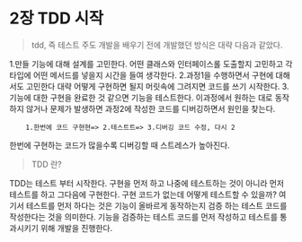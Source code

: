 # 2장 TDD 시작

> tdd, 즉 테스트 주도 개발을 배우기 전에 개발했던 방식은 대략 다음과 같았다.

1.만들 기능에 대해 설계를 고민한다. 어떤 클래스와 인터페이스롤 도출할지 고민하고 각 타입에 어떤 메서드를 넣을지 시간을 들여 생각한다.
2.과정1을 수행하면서 구현에 대해서도 고민한다 대략 어떻게 구현하면 될지 머릿속에 그려지면 코드를 쓰기 시작한다.
3.기능에 대한 구현을 완료한 것 같으면 기능을 테스트한다. 이과정에서 원하는 대로 동작 하지 않거나 문제가 발생하면 과정2에 작성한 코드를 디버깅하면서 원인을 찾는다.

```
    1.한번에 코드 구현현=> 2.테스트트=> 3.디버깅 코드 수정, 다시 2
```
한번에 구현하는 코드가 많을수록 디버깅할 때 스트레스가 높아진다.



>TDD 란?

TDD는 테스트 부터 시작한다. 구현을 먼저 하고 나중에 테스트하는 것이 아니라 먼저 테스트를 하고 그다음에 구현한다. 구현 코드가 없는데 어떻게 테스트할 수 있을까? 여기서 테스트를 먼저 하다는 것은 기능이 올바르게 동작하는지 검증 하는 테스트 코드를 작성한다는 것을 의미한다. 기능을 검증하는 테스트 코드를 먼저 작성하고 테스트를 통과시키기 위해 개발을 진행한다.